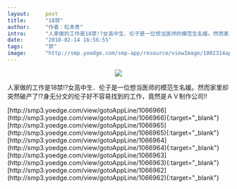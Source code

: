 ```yaml
---
layout:     post
title:      "18禁"
author:     "作者：松本贵"
intro:      "人家做的工作是18禁!?女高中生．伦子是一位想当医师的模范生名媛。然而家里却突然破产了!?身无分文的伦子好不容易找到的工作，竟然是ＡＶ制作公司!!"
date:       "2018-02-14 16:56:55"
tags:       "禁"
image:      "http://smp.yoedge.com/smp-app/resource/viewImage/1002314appline.png"
---
```

<div style="text-align: center">
<p><img src="http://smp.yoedge.com/smp-app/resource/viewImage/1002314appline.png"/></p>
</div>
<p class="post-meta">
<span>人家做的工作是18禁!?女高中生．伦子是一位想当医师的模范生名媛。然而家里却突然破产了!?身无分文的伦子好不容易找到的工作，竟然是ＡＶ制作公司!!</span>
</p>
[http://smp3.yoedge.com/view/gotoAppLine/1066966](http://smp3.yoedge.com/view/gotoAppLine/1066966){:target="_blank"}
[http://smp3.yoedge.com/view/gotoAppLine/1066965](http://smp3.yoedge.com/view/gotoAppLine/1066965){:target="_blank"}
[http://smp3.yoedge.com/view/gotoAppLine/1066964](http://smp3.yoedge.com/view/gotoAppLine/1066964){:target="_blank"}
[http://smp3.yoedge.com/view/gotoAppLine/1066963](http://smp3.yoedge.com/view/gotoAppLine/1066963){:target="_blank"}
[http://smp3.yoedge.com/view/gotoAppLine/1066962](http://smp3.yoedge.com/view/gotoAppLine/1066962){:target="_blank"}


